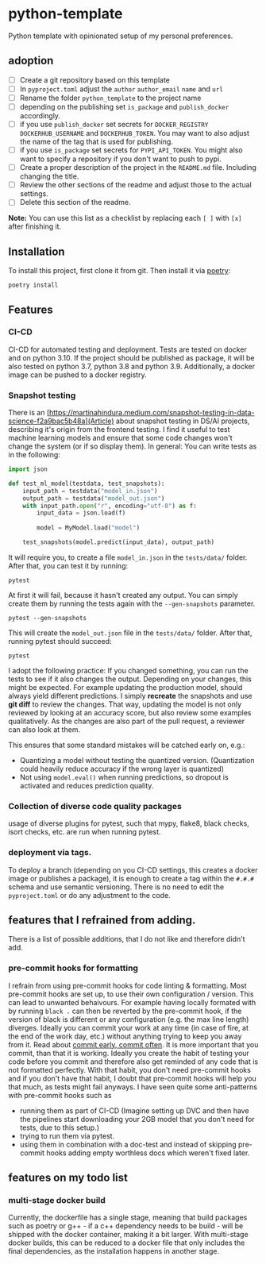 # python-template

Python template with opinionated setup of my personal preferences.

## adoption

* [ ] Create a git repository based on this template
* [ ] In `pyproject.toml` adjust the `author` `author_email` `name` and `url`
* [ ] Rename the folder `python_template` to the project name
* [ ] depending on the publishing set `is_package` and `publish_docker` accordingly.
* [ ] if you use `publish_docker` set secrets for `DOCKER_REGISTRY` `DOCKERHUB_USERNAME` and `DOCKERHUB_TOKEN`. You may want to also adjust the name of the tag that is used for publishing.
* [ ] if you use `is_package` set secrets for `PYPI_API_TOKEN`. You might also want to specify a repository if you don't want to push to pypi. 
* [ ] Create a proper description of the project in the `README.md` file. Including changing the title.
* [ ] Review the other sections of the readme and adjust those to the actual settings.
* [ ] Delete this section of the readme.

**Note:** You can use this list as a checklist by replacing each `[ ]` with `[x]` after finishing it.

## Installation

To install this project, first clone it from git.
Then install it via [poetry](https://github.com/python-poetry/poetry): 
```
poetry install
```

## Features

### CI-CD
CI-CD for automated testing and deployment.
Tests are tested on docker and on python 3.10. If the project should be published as package, it will be also tested on python 3.7, python 3.8 and python 3.9.
Additionally, a docker image can be pushed to a docker registry.

### Snapshot testing
There is an [https://martinahindura.medium.com/snapshot-testing-in-data-science-f2a9bac5b48a](Article) about snapshot testing in DS/AI projects, describing it's origin from the frontend testing.
I find it useful to test machine learning models and ensure that some code changes won't change the system (or if so display them).
In general:
You can write tests as in the following:
```python
import json

def test_ml_model(testdata, test_snapshots):
    input_path = testdata("model_in.json")
    output_path = testdata("model_out.json")
    with input_path.open("r", encoding="utf-8") as f:
        input_data = json.load(f)
    
        model = MyModel.load("model")

    test_snapshots(model.predict(input_data), output_path)
```
It will require you, to create a file `model_in.json` in the `tests/data/` folder.
After that, you can test it by running:
```
pytest
```
At first it will fail, because it hasn't created any output.
You can simply create them by running the tests again with the `--gen-snapshots` parameter.
```
pytest --gen-snapshots
```
This will create the `model_out.json` file in the `tests/data/` folder.
After that, running pytest should succeed:
```
pytest
```
I adopt the following practice:
If you changed something, you can run the tests to see if it also changes the output. Depending on your changes, this might be expected.
For example updating the production model, should always yield different predictions.
I simply **recreate** the snapshots and use **git diff** to review the changes. That way, updating the model is not only reviewed by looking at an accuracy score,
but also review some examples qualitatively.
As the changes are also part of the pull request, a reviewer can also look at them.

This ensures that some standard mistakes will be catched early on, e.g.:
* Quantizing a model without testing the quantized version. (Quantization could heavily reduce accuracy if the wrong layer is quantized)
* Not using `model.eval()` when running predictions, so dropout is activated and reduces prediction quality.

### Collection of diverse code quality packages

usage of diverse plugins for pytest, such that mypy, flake8, black checks, isort checks, etc. are run when running pytest.

### deployment via tags.

To deploy a branch (depending on you CI-CD settings, this creates a docker image or publishes a package),
it is enough to create a tag within the `#.#.#` schema and use semantic versioning.
There is no need to edit the `pyproject.toml` or do any adjustment to the code.


## features that I refrained from adding.

There is a list of possible additions, that I do not like and therefore didn't add.

### pre-commit hooks for formatting

I refrain from using pre-commit hooks for code linting & formatting.
Most pre-commit hooks are set up, to use their own configuration / version. This can lead to unwanted behaivours. For example having locally formated with by running `black .`
can then be reverted by the pre-commit hook, if the version of black is different or any configuration (e.g. the max line length) diverges.
Ideally you can commit your work at any time (in case of fire, at the end of the work day, etc.) without anything trying to keep you away from it. Read about [commit early, commit often](https://marijn.huizendveld.com/blog/commit-early-commit-often-even-when-the-tests-are-failing). It is more important that you commit, than that it is working.
Ideally you create the habit of testing your code before you commit and therefore also get reminded of any code that is not formatted perfectly.
With that habit, you don't need pre-commit hooks and if you don't have that habit, I doubt that pre-commit hooks will help you that much, as tests might fail anyways.
I have seen quite some anti-patterns with pre-commit hooks such as
* running them as part of CI-CD (Imagine setting up DVC and then have the pipelines start downloading your 2GB model that you don't need for tests, due to this setup.)
* trying to run them via pytest.
* using them in combination with a doc-test and instead of skipping pre-commit hooks adding empty worthless docs which weren't fixed later.


## features on my todo list

### multi-stage docker build
Currently, the dockerfile has a single stage, meaning that build packages such as poetry or g++ - if a c++ dependency needs to be build - will be shipped with the docker container, making it a bit larger.
With multi-stage docker builds, this can be reduced to a docker file that only includes the final dependencies, as the installation happens in another stage.
